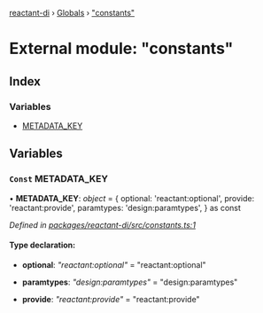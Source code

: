 [reactant-di](../README.md) › [Globals](../globals.md) › ["constants"](_constants_.md)

# External module: "constants"

## Index

### Variables

* [METADATA_KEY](_constants_.md#const-metadata_key)

## Variables

### `Const` METADATA_KEY

• **METADATA_KEY**: *object* = {
  optional: 'reactant:optional',
  provide: 'reactant:provide',
  paramtypes: 'design:paramtypes',
} as const

*Defined in [packages/reactant-di/src/constants.ts:1](https://github.com/unadlib/reactant/blob/2a94e2e/packages/reactant-di/src/constants.ts#L1)*

#### Type declaration:

* **optional**: *"reactant:optional"* = "reactant:optional"

* **paramtypes**: *"design:paramtypes"* = "design:paramtypes"

* **provide**: *"reactant:provide"* = "reactant:provide"
